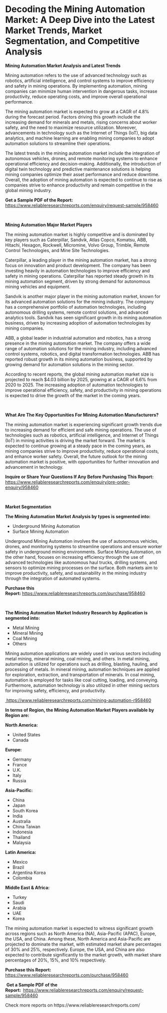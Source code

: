<p><h1>Decoding the Mining Automation Market: A Deep Dive into the Latest Market Trends, Market Segmentation, and Competitive Analysis</h1></p><p><strong>Mining Automation Market Analysis and Latest Trends</strong></p>
<p><p>Mining automation refers to the use of advanced technology such as robotics, artificial intelligence, and control systems to improve efficiency and safety in mining operations. By implementing automation, mining companies can minimize human intervention in dangerous tasks, increase productivity, reduce operating costs, and improve overall operational performance.</p><p>The mining automation market is expected to grow at a CAGR of 4.8% during the forecast period. Factors driving this growth include the increasing demand for minerals and metals, rising concerns about worker safety, and the need to maximize resource utilization. Moreover, advancements in technology such as the Internet of Things (IoT), big data analytics, and machine learning are enabling mining companies to adopt automation solutions to streamline their operations.</p><p>The latest trends in the mining automation market include the integration of autonomous vehicles, drones, and remote monitoring systems to enhance operational efficiency and decision-making. Additionally, the introduction of digital twin technology and predictive maintenance solutions is helping mining companies optimize their asset performance and reduce downtime. Overall, the adoption of mining automation is expected to continue to rise as companies strive to enhance productivity and remain competitive in the global mining industry.</p></p>
<p><strong>Get a Sample PDF of the Report:&nbsp;</strong> <a href="https://www.reliableresearchreports.com/enquiry/request-sample/958460">https://www.reliableresearchreports.com/enquiry/request-sample/958460</a></p>
<p>&nbsp;</p>
<p><strong>Mining Automation Major Market Players</strong></p>
<p><p>The mining automation market is highly competitive and is dominated by key players such as Caterpillar, Sandvik, Atlas Copco, Komatsu, ABB, Hitachi, Hexagon, Rockwell, Micromine, Volvo Group, Trimble, Remote Control Technologies, and Mine Site Technologies.</p><p>Caterpillar, a leading player in the mining automation market, has a strong focus on innovation and product development. The company has been investing heavily in automation technologies to improve efficiency and safety in mining operations. Caterpillar has reported steady growth in its mining automation segment, driven by strong demand for autonomous mining vehicles and equipment.</p><p>Sandvik is another major player in the mining automation market, known for its advanced automation solutions for the mining industry. The company has a comprehensive portfolio of automation technologies, including autonomous drilling systems, remote control solutions, and advanced analytics tools. Sandvik has seen significant growth in its mining automation business, driven by increasing adoption of automation technologies by mining companies.</p><p>ABB, a global leader in industrial automation and robotics, has a strong presence in the mining automation market. The company offers a wide range of automation solutions for the mining industry, including advanced control systems, robotics, and digital transformation technologies. ABB has reported robust growth in its mining automation business, supported by growing demand for automation solutions in the mining sector.</p><p>According to recent reports, the global mining automation market size is projected to reach $4.03 billion by 2025, growing at a CAGR of 6.6% from 2020 to 2025. The increasing adoption of automation technologies to improve operational efficiency, safety, and productivity in mining operations is expected to drive the growth of the market in the coming years.</p></p>
<p>&nbsp;</p>
<p><strong>What Are The Key Opportunities For Mining Automation Manufacturers?</strong></p>
<p><p>The mining automation market is experiencing significant growth trends due to increasing demand for efficient and safe mining operations. The use of technologies such as robotics, artificial intelligence, and Internet of Things (IoT) in mining activities is driving the market forward. The market is expected to continue growing at a steady pace in the coming years, as mining companies strive to improve productivity, reduce operational costs, and enhance worker safety. Overall, the future outlook for the mining automation market is positive, with opportunities for further innovation and advancement in technology.</p></p>
<p><strong>Inquire or Share Your Questions If Any Before Purchasing This Report:</strong> <a href="https://www.reliableresearchreports.com/enquiry/pre-order-enquiry/958460">https://www.reliableresearchreports.com/enquiry/pre-order-enquiry/958460</a></p>
<p>&nbsp;</p>
<p><strong>Market Segmentation</strong></p>
<p><strong>The Mining Automation Market Analysis by types is segmented into:</strong></p>
<p><ul><li>Underground Mining Automation</li><li>Surface Mining Automation</li></ul></p>
<p><p>Underground Mining Automation involves the use of autonomous vehicles, drones, and monitoring systems to streamline operations and ensure worker safety in underground mining environments. Surface Mining Automation, on the other hand, focuses on increasing efficiency through the use of advanced technologies like autonomous haul trucks, drilling systems, and sensors to optimize mining processes on the surface. Both markets aim to improve productivity, safety, and sustainability in the mining industry through the integration of automated systems.</p></p>
<p><strong>Purchase this Report:&nbsp;</strong><a href="https://www.reliableresearchreports.com/purchase/958460">https://www.reliableresearchreports.com/purchase/958460</a></p>
<p>&nbsp;</p>
<p><strong>The Mining Automation Market Industry Research by Application is segmented into:</strong></p>
<p><ul><li>Metal Mining</li><li>Mineral Mining</li><li>Coal Mining</li><li>Others</li></ul></p>
<p><p>Mining automation applications are widely used in various sectors including metal mining, mineral mining, coal mining, and others. In metal mining, automation is utilized for operations such as drilling, blasting, hauling, and processing of metals. In mineral mining, automation techniques are applied for exploration, extraction, and transportation of minerals. In coal mining, automation is employed for tasks like coal cutting, loading, and conveying. Furthermore, automation technology is also utilized in other mining sectors for improving safety, efficiency, and productivity.</p></p>
<p><a href="https://www.reliableresearchreports.com/mining-automation-r958460">&nbsp;https://www.reliableresearchreports.com/mining-automation-r958460</a></p>
<p><strong>In terms of Region, the Mining Automation Market Players available by Region are:</strong></p>
<p>
    <p> <strong> North America: </strong>
        <ul>
            <li>United States</li>
            <li>Canada</li>
        </ul>
        </p> 
    <p> <strong> Europe: </strong>
        <ul>
            <li>Germany</li>
            <li>France</li>
            <li>U.K.</li>
            <li>Italy</li>
            <li>Russia</li>
        </ul>
        </p> 
    <p> <strong> Asia-Pacific: </strong>
        <ul>
            <li>China</li>
            <li>Japan</li>
            <li>South Korea</li>
            <li>India</li>
            <li>Australia</li>
            <li>China Taiwan</li>
            <li>Indonesia</li>
            <li>Thailand</li>
            <li>Malaysia</li>
        </ul>
        </p> 
    <p> <strong> Latin America: </strong>
        <ul>
            <li>Mexico</li>
            <li>Brazil</li>
            <li>Argentina Korea</li>
            <li>Colombia</li>
        </ul>
        </p> 
    <p> <strong> Middle East & Africa: </strong>
        <ul>
            <li>Turkey</li>
            <li>Saudi</li>
            <li>Arabia</li>
            <li>UAE</li>
            <li>Korea</li>
        </ul>
    </p>
    </p>
<p><p>The mining automation market is expected to witness significant growth across regions such as North America (NA), Asia-Pacific (APAC), Europe, the USA, and China. Among these, North America and Asia-Pacific are projected to dominate the market, with estimated market share percentages of 30% and 25%, respectively. Europe, the USA, and China are also expected to contribute significantly to the market growth, with market share percentages of 20%, 15%, and 10% respectively.</p></p>
<p><strong>Purchase this Report: </strong><a href="https://www.reliableresearchreports.com/purchase/958460">https://www.reliableresearchreports.com/purchase/958460</a></p>
<p>&nbsp;<strong>Get a Sample PDF of the Report:&nbsp;&nbsp;</strong><a href="https://www.reliableresearchreports.com/enquiry/request-sample/958460">https://www.reliableresearchreports.com/enquiry/request-sample/958460</a></p>
<p><strong></strong></p>
<p>Check more reports on https://www.reliableresearchreports.com/</p>